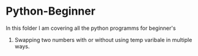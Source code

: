 # Python-Beginner

In this folder I am covering all the python programms for beginner's 
1. Swapping two numbers with or without using temp varibale in multiple ways.

